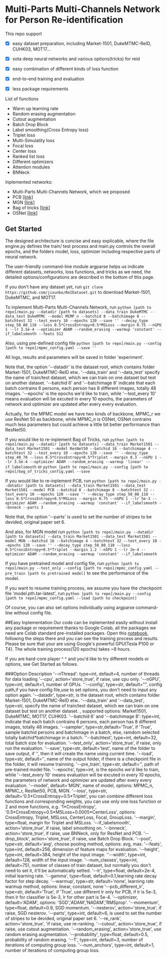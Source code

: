 # Multi-Parts Multi-Channels Network for Person Re-identification

This repo support
- [x] easy dataset preparation, including Market-1501, DukeMTMC-ReID, CUHK03, MOT17...
- [x] sota deep neural networks and various options(tricks) for reid
- [x] easy combination of different kinds of loss function
- [x] end-to-end training and evaluation
- [x] less package requirements


List of functions
- Warm up learning rate
- Random erasing augmentation
- Cutout augmentation
- Batch Drop Block
- Label smoothing(Cross Entropy loss)
- Triplet loss
- Multi-Simulatity loss
- Focal loss
- Center loss
- Ranked list loss
- Different optimizers
- Attention modules
- BNNeck

Inplemented networks:
- Multi-Parts Multi-Channels Network, which we proposed
- PCB [[link]](https://arxiv.org/pdf/1711.09349.pdf)
- MGN [[link]](https://arxiv.org/abs/1804.01438)
- Bag of tricks [[link]](http://openaccess.thecvf.com/content_CVPRW_2019/papers/TRMTMCT/Luo_Bag_of_Tricks_and_a_Strong_Baseline_for_Deep_Person_CVPRW_2019_paper.pdf)
- OSNet [[link]](https://arxiv.org/abs/1905.00953)


## Get Started
The designed architecture is concise and easy explicable, where the file engine.py defines the train/ test process and main.py controls the overall epochs, and the folders model, loss, optimizer including respective parts of neural network.

The user-friendly command-line module argparse helps us indicate different datasets, networks, loss functions, and tricks as we need, 
the detailed options/configurations are described in the bottom of this page.

If you don't have any dataset yet, run `git clone https://github.com/jixunbo/ReIDataset.git` to download Market-1501, DukeMTMC, and MOT17.

To inplement Multi-Parts Multi-Channels Network, run
`python [path to repo]/main.py --datadir [path to datasets] --data_train DukeMTMC --data_test DukeMTMC --model MCMP_n --batchid 8 --batchimage 8 --batchtest 32 --test_every 10 --epochs 120 --save '' --decay_type step_50_80_110 --loss 0.5*CrossEntropy+0.5*MSLoss --margin 0.75 --nGPU 1 --lr 3.5e-4 --optimizer ADAM --random_erasing --warmup 'constant' --if_labelsmooth --feats 512`

Also, using pre-defined config file
`python [path to repo]/main.py --config [path to repo]/mpmc_config.yaml --save ''`

All logs, results and parameters will be saved in folder 'experiment'.

Note that, the option '--datadir' is the dataset root, which contains folder Market-1501, DukeMTMC-ReID etw..
'--data_train' and '--data_test' specify the name of train/test dataset, which we can train on one dataset but test on another dataset.
'--batchid 6' and '--batchimage 8' indicate that each batch contrains 6 persons, each person has 8 different images, totally 48 images.
'--epochs' is the epochs we'd like to train, while '--test_every 10' means evaluation will be excuted in every 10 epochs, the parameters of network and optimizer are updated after every every evaluation. 

Actually, for the MPMC model we have two kinds of backbone, MPMC_r we use ResNet 50 as backbone, while MPMC_n is OSNet, OSNet contrains much less parameters but could achieve a little bit better performance than ResNet50.

If you would like to re-inplement Bag of Tricks, run
`python [path to repo]/main.py --datadir [path to datasets] --data_train Market1501 --data_test Market1501 --model ResNet50 --batchid 16 --batchimage 4 --batchtest 32 --test_every 10 --epochs 120 --save '' --decay_type step_40_70 --loss 0.5*CrossEntropy+0.5*Triplet --margin 0.3 --nGPU 1 --lr 3.5e-4 --optimizer ADAM --random_erasing --warmup 'linear' --if_labelsmooth`
or 
`python [path to repo]/main.py --config [path to repo]/bag_of_tricks_config.yaml --save`

If you would like to re-inplement PCB, run
`python [path to repo]/main.py --datadir [path to datasets] --data_train Market1501 --data_test Market1501 --model PCB --batchid 8 --batchimage 8 --batchtest 32 --test_every 10 --epochs 120 --save '' --decay_type step_50_80_110 --loss 0.5*CrossEntropy+0.5*MSLoss --margin 0.75 --nGPU 1 --lr 5e-3 --optimizer ADAM --random_erasing --warmup 'constant' --if_labelsmooth --bnneck --parts 3`

Note that, the option '--parts' is used to set the number of stripes to be devided, original paper set 6.

And also, for MGN model run
`python [path to repo]/main.py --datadir [path to datasets] --data_train Market1501 --data_test Market1501 --model MGN --batchid 16 --batchimage 4 --batchtest 32 --test_every 10 --epochs 120 --save '' --decay_type step_50_80_110 --loss 0.5*CrossEntropy+0.5*Triplet --margin 1.2 --nGPU 1 --lr 2e-4 --optimizer ADAM --random_erasing --warmup 'constant' --if_labelsmooth`

If you have pretrained model and config file, run
`python [path to repo]/main.py --test_only --config [path to repo]/mpmc_config.yaml --pre_train [path to pretrained model]` to see the performance of the model.

If you want to resume training process, we assume you have the checkpoint file 'model.pth.tar-latest', run
`python [path to repo]/main.py --config [path to repo]/mpmc_config.yaml --load [path to checkpoint]`

Of course, you can also set options individually using argparse command-line without config file.

##Easy Inplementation
Our code can be inplemented easily without install any package or requirement thanks to Google Colab, all the packages we need are Colab standard pre-installed packages.
Open this [notebook](https://colab.research.google.com/drive/14aRebdOqJSfNlwXiI5USOQBgweckUwLS), following the steps there and you can see the training process and results.
Please be sure that your are using Google's powerful GPU(Tesla P100 or T4).
The whole training process(120 epochs) takes ~9 hours.

If you are hard-core player ^ ^ and you'd like to try different models or options, see Get Started as follows.


###Option Description
'--nThread': type=int, default=4, number of threads for data loading
'--cpu', action='store_true', if raise, use cpu only.
'--nGPU', type=int, default=1, number of GPUs.
''--config', type=str, default="", config path,if you have config file,use to set options, you don't need to input any option again.
 '--datadir', type=str, is the dataset root, which contains folder Market-1501, DukeMTMC-ReID etw..
'--data_train' and '--data_test', type=str, specify the name of train/test dataset, which we can train on one dataset but test on another dataset.
, supported options: Market1501, DukeMTMC, MOT17, CUHK03.
'--batchid 6' and '--batchimage 8': type=int, indicate that each batch contrains 6 persons, each person has 8 different images, totally 48 images.
'--sampler', type=str,default='True', if 'True', sample batchid persons and batchimage in a batch, else, ramdom selected totally batchid\*batchimage in a batch.
''--batchtest', type=int, default=32, total batch size for evaluation.
'--test_only', action='store_true', if raise, only run the evaluation.
'--save', type=str, default='test', name of the folder to save output, if '', then it will create the name using current time.
'--load', type=str, default='', name of the output folder, if there is a checkpoint file in the folder, it will resume trainning.
'--pre_train', type=str, default='', path of pre-trained model file.
'--epochs', type=int, is the epochs we'd like to train, while '--test_every 10' means evaluation will be excuted in every 10 epochs, the parameters of network and optimizer are updated after every every evaluation. 
'--model', default='MGN', name of model, options: MPMC_n, MPMC_r,  ResNet50, PCB, MGN.
'--loss', type=str, default='0.5\*CrossEntropy+0.5\*Triplet', you can combine different loss functions and corresponding weights, you can use only one loss function or 2 and more functions, e.g. '1\*CrossEntropy', '0.5\*CrossEntropy+0.5\*MSLoss+0.0005\*CenterLoss', options: CrossEntropy, Triplet, MSLoss, CenterLoss, Focal, GroupLoss.
'--margin', type=float, margin for Triplet and MSLoss.
'--if_labelsmooth', action='store_true', if raise, label smoothing on.
'--bnneck', action='store_true', if raise, use BNNeck, only for ResNet and PCB.
'--drop_block', action='store_true', if raise, use Batch Drop Block.
'--pool', type=str, default='avg', choose pooling method, options: avg, max.
'--feats', type=int, default=256, dimension of feature maps for evaluation.
'--height', type=int, default=384, height of the input image.
''--width', type=int, default=128, width of the input image.
'--num_classes', type=int, default=751, number of classes of train dataset, but normally you don't need to set it, it'll be automatically setted.
'--lr', type=float, default=2e-4, initial learning rate.
'--gamma', type=float, default=0.1,learning rate decay factor for step decay.
'--warmup', type=str, default='none', learning rate warmup method, options: linear, constant, none
'--pcb_different_lr', type=str, default='True', if 'True', use different lr only for PCB, if lr is 5e-3, then lr for classifier is 5e-3, lr for other part is 5e-4.
'--optimizer, default='ADAM', options: 'SGD','ADAM','NADAM','RMSprop'.
'--momentum', type=float, default=0.9, SGD momentum.
'--nesterov', action='store_true', if raise, SGD nesterov.
'--parts', type=int, default=6, is used to set the number of stripes to be devided, original paper set 6.
'--re_rank', action='store_true', 'if raise, use re-ranking.
'--cutout', action='store_true', if raise, use cutout augmentation.
'--random_erasing', action='store_true', use random erasing augmentation.
'--probability', type=float, default=0.5, probability of random erasing.
'--T', type=int, default=3, number of iterations of computing group loss.
'--num_anchors', type=int, default=1, number of iterations of computing group loss.



